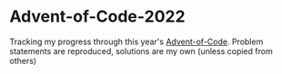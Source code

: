 # Advent-of-Code-2022
Tracking my progress through this year's <a href="https://adventofcode.com/2022/about">Advent-of-Code</a>. Problem statements are reproduced, solutions are my own (unless copied from others)
